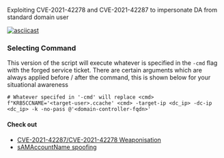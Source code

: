 Exploiting CVE-2021-42278 and CVE-2021-42287 to impersonate DA from standard domain user 

[![asciicast](https://asciinema.org/a/SnQ66XtmZLzXZQ8QwWwAYs8Dm.svg)](https://asciinema.org/a/SnQ66XtmZLzXZQ8QwWwAYs8Dm)

### Selecting Command
This version of the script will execute whatever is specified in the `-cmd` flag with the forged service ticket. There are certain arguments which are always applied before / after the command, this is shown below for your situational awareness

```
# Whatever specifed in '-cmd' will replace <cmd>
f"KRB5CCNAME='<target-user>.ccache' <cmd> -target-ip <dc_ip> -dc-ip <dc_ip> -k -no-pass @'<domain-controller-fqdn>'
```

#### Check out 
- [CVE-2021-42287/CVE-2021-42278 Weaponisation ](https://exploit.ph/cve-2021-42287-cve-2021-42278-weaponisation.html)
- [sAMAccountName spoofing](https://www.thehacker.recipes/ad/movement/kerberos/samaccountname-spoofing)
